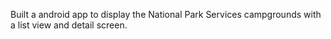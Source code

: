 Built a android app to display the National Park Services campgrounds with a list view and detail screen.
